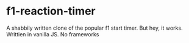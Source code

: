 # f1-reaction-timer
 A shabbily written  clone of the popular f1 start timer. But hey, it works. Writtien in vanilla JS. No frameworks
